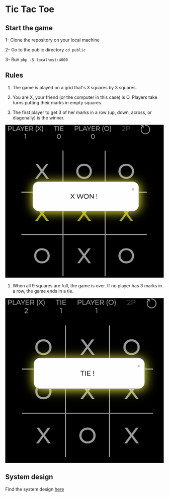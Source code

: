 # Tic Tac Toe

## Start the game

1- Clone the repository on your local machine 

2- Go to the public directory `cd public`

3- Run `php -S localhost:4000`

## Rules

1. The game is played on a grid that's 3 squares by 3 squares.

2. You are X, your friend (or the computer in this case) is O. Players take turns putting their marks in empty squares.

3. The first player to get 3 of her marks in a row (up, down, across, or diagonally) is the winner.

![winImage](./public/assets/winState.png)

1. When all 9 squares are full, the game is over. If no player has 3 marks in a row, the game ends in a tie.

![tieImage](./public/assets/tieState.png)


## System design

Find the system design [here](public/docs/design_system.md)

